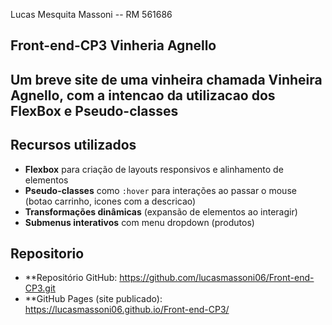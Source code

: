 Lucas Mesquita Massoni -- RM 561686

## Front-end-CP3 Vinheria Agnello

Um breve site de uma vinheira chamada Vinheira Agnello, com a intencao da utilizacao dos FlexBox e Pseudo-classes
---

##  Recursos utilizados

- **Flexbox** para criação de layouts responsivos e alinhamento de elementos
- **Pseudo-classes** como `:hover` para interações ao passar o mouse (botao carrinho, icones com a descricao)
- **Transformações dinâmicas** (expansão de elementos ao interagir)
- **Submenus interativos** com menu dropdown (produtos)

## Repositorio

- **Repositório GitHub: https://github.com/lucasmassoni06/Front-end-CP3.git
- **GitHub Pages (site publicado): https://lucasmassoni06.github.io/Front-end-CP3/
